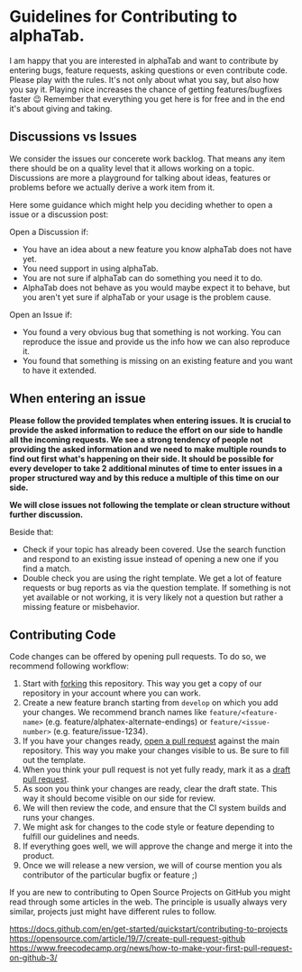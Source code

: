 # Guidelines for Contributing to alphaTab. 

I am happy that you are interested in alphaTab and want to contribute by entering bugs, feature requests, asking questions or even contribute code. Please play with the rules. It's not only about what you say, but also how you say it. Playing nice increases the chance of getting features/bugfixes faster :wink: Remember that everything you get here is for free and in the end it's about giving and taking. 

## Discussions vs Issues

We consider the issues our concerete work backlog. That means any item there should be on a quality level that it allows working on a topic.
Discussions are more a playground for talking about ideas, features or problems before we actually derive a work item from it. 

Here some guidance which might help you deciding whether to open a issue or a discussion post: 

Open a Discussion if: 
* You have an idea about a new feature you know alphaTab does not have yet.
* You need support in using alphaTab.
* You are not sure if alphaTab can do something you need it to do.
* AlphaTab does not behave as you would maybe expect it to behave, but you aren't yet sure if alphaTab or your usage is the problem cause. 

Open an Issue if:
* You found a very obvious bug that something is not working. You can reproduce the issue and provide us the info how we can also reproduce it. 
* You found that something is missing on an existing feature and you want to have it extended.

## When entering an issue

**Please follow the provided templates when entering issues. It is crucial to provide the asked information to reduce the effort on our side to handle all the incoming requests. We see a strong tendency of people not providing the asked information and we need to make multiple rounds to find out first what's happening on their side. It should be possible for every developer to take 2 additional minutes of time to enter issues in a proper structured way and by this reduce a multiple of this time on our side.**

**We will close issues not following the template or clean structure without further discussion.**

Beside that: 

* Check if your topic has already been covered. Use the search function and respond to an existing issue instead of opening a new one if you find a match. 
* Double check you are using the right template. We get a lot of feature requests or bug reports as via the question template. If something is not yet available or not working, it is very likely not a question but rather a missing feature or misbehavior. 


## Contributing Code

Code changes can be offered by opening pull requests. To do so, we recommend following workflow: 

1. Start with [forking](https://docs.github.com/en/get-started/quickstart/fork-a-repo) this repository. 
This way you get a copy of our repository in your account where you can work.
2. Create a new feature branch starting from `develop` on which you add your changes. 
We recommend branch names like `feature/<feature-name>` (e.g. feature/alphatex-alternate-endings) or `feature/<issue-number>` (e.g. feature/issue-1234).
3. If you have your changes ready, [open a pull request](https://docs.github.com/en/pull-requests/collaborating-with-pull-requests/proposing-changes-to-your-work-with-pull-requests/creating-a-pull-request) against the main repository.
This way you make your changes visible to us. Be sure to fill out the template. 
4. When you think your pull request is not yet fully ready, mark it as a [draft pull request](https://docs.github.com/en/pull-requests/collaborating-with-pull-requests/proposing-changes-to-your-work-with-pull-requests/about-pull-requests#draft-pull-requests). 
5. As soon you think your changes are ready, clear the draft state. This way it should become visible on our side for review. 
6. We will then review the code, and ensure that the CI system builds and runs your changes. 
7. We might ask for changes to the code style or feature depending to fulfill our guidelines and needs. 
8. If everything goes well, we will approve the change and merge it into the product. 
9. Once we will release a new version, we will of course mention you als contributor of the particular bugfix or feature ;)

If you are new to contributing to Open Source Projects on GitHub you might read through some articles in the web. The principle is usually always very similar, projects just might have different rules to follow. 


https://docs.github.com/en/get-started/quickstart/contributing-to-projects
https://opensource.com/article/19/7/create-pull-request-github
https://www.freecodecamp.org/news/how-to-make-your-first-pull-request-on-github-3/